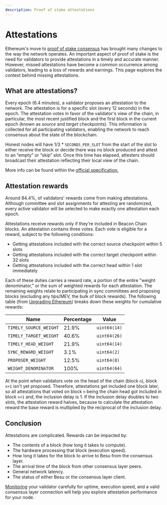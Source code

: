 ```yaml
---
description: Proof of stake attestations
---
```


# Attestations

Ethereum's move to [proof of stake consensus](./index.md) has brought many changes to the way the
network operates.
An important aspect of proof of stake is the need for validators to provide attestations in a timely
and accurate manner.
However, missed attestations have become a common occurrence among validators, leading to a loss of
rewards and earnings.
This page explores the context behind missing attestations.

## What are attestations?

Every epoch (6.4 minutes), a validator proposes an attestation to the network.
The attestation is for a specific slot (every 12 seconds) in the epoch.
The attestation votes in favor of the validator's view of the chain, in particular, the most recent
justified block and the first block in the current epoch (known as *source* and *target* checkpoints).
This information is collected for all participating validators, enabling the network to reach
consensus about the state of the blockchain.

Honest nodes will have 1/3 * `SECONDS_PER_SLOT` from the start of the slot to either receive the block or decide there was no block produced and attest to an “empty” or “skip” slot. Once this time has elapsed, attesters should broadcast their attestation reflecting their local view of the chain.

More info can be found within the [official specification.](https://github.com/ethereum/consensus-specs/blob/dev/specs/phase0/validator.md#attesting)

## Attestation rewards

Around 84.4%, of validators' rewards come from making attestations.
Although committee and slot assignments for attesting are randomized, every active validator will be
selected to make exactly one attestation each epoch.

Attestations receive rewards only if they're included in Beacon Chain blocks.
An attestation contains three votes.
Each vote is eligible for a reward, subject to the following conditions:

* Getting attestations included with the correct source checkpoint within 5 slots
* Getting attestations included with the correct target checkpoint within 32 slots
* Getting attestations included with the correct head within 1 slot immediately

Each of these duties carries a reward rate, a portion of the entire "weight denominator," or the sum
of weighted rewards for each attestation.
The remaining weights relate to participating in sync committees and proposing blocks (excluding any
tips/MEV, the bulk of block rewards).
The following table (from
[Upgrading Ethereum](https://eth2book.info/bellatrix/part2/incentives/rewards/)) breaks down these
weights for cumulative rewards:

| Name                   | Percentage | Value        |
|------------------------|------------|--------------|
| `TIMELY_SOURCE_WEIGHT` | 21.9%      | `uint64(14)` |
| `TIMELY_TARGET_WEIGHT` | 40.6%      | `uint64(26)` |
| `TIMELY_HEAD_WEIGHT`   | 21.9%      | `uint64(14)` |
| `SYNC_REWARD_WEIGHT`   | 3.1%       | `uint64(2)`  |
| `PROPOSER_WEIGHT`      | 12.5%      | `uint64(8)`  |
| `WEIGHT_DENOMINATOR`   | 100%       | `uint64(64)` |

At the point when validators vote on the head of the chain (block `n`), block `n+1` isn't yet proposed.
Therefore, attestations get included one block later, so all attestations that voted on block `n`
being the chain head got included in block `n+1` and, the inclusion delay is 1.
If the inclusion delay doubles to two slots, the attestation reward halves, because to calculate the
attestation reward the base reward is multiplied by the reciprocal of the inclusion delay.

## Conclusion

Attestations are complicated.
Rewards can be impacted by:

* The contents of a block (how long it takes to compute).
* The hardware processing that block (execution speed).
* How long it takes for the block to arrive to Besu from the consensus layer.
* The arrival time of the block from other consensus layer peers.
* General network latency.
* The status of either Besu or the consensus layer client.

[Monitoring](../../how-to/monitor/index.md) your validator carefully for uptime, execution speed,
and a valid consensus layer connection will help you explore attestation performance for your node.
